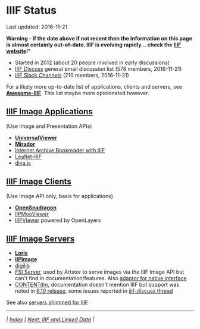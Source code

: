 # IIIF Status

Last updated: 2016-11-21

**Warning - if the date above if not recent then the information on this page is almost certainly out-of-date. IIIF is evolving rapidly... check the [IIIF website](http://iiif.io/)!***

  * Started in 2012 (about 20 people involved in early discussions)
  * [IIIF Discuss](https://groups.google.com/forum/#!forum/iiif-discuss) general email discussion list (578 members, 2016-11-21)
  * [IIIF Slack Channels](https://iiif.slack.com/stats) (210 members, 2016-11-21)

For a likely more up-to-date list of applications, clients and servers, see **[Awesome-IIIF](https://github.com/IIIF/awesome-iiif/blob/master/readme.md)**. This list maybe more opinionated however.

## [IIIF Image Applications](http://iiif.io/apps-demos/#image-viewing-clients)

(Use Image and Presentation APIs)

  * **[UniversalViewer](https://github.com/UniversalViewer/universalviewer)**
  * **[Mirador](http://projectmirador.org/)**
  * [Internet Archive Bookreader with IIIF](https://github.com/aeschylus/IIIFBookReader)
  * [Leaflet-IIIF](https://github.com/mejackreed/Leaflet-IIIF)
  * [diva.js](http://ddmal.github.io/diva.js/)

## [IIIF Image Clients](http://iiif.io/apps-demos/#image-viewing-clients)

(Use Image API only, basis for applications)

  * **[OpenSeadragon](https://openseadragon.github.io/examples/tilesource-iiif/)**
  * [IIPMooViewer](http://iipimage.sourceforge.net/documentation/iipmooviewer/)
  * [IIIFViewer](https://github.com/klokantech/iiifviewer) powered by OpenLayers

## [IIIF Image Servers](http://iiif.io/apps-demos/#image-servers)

  * **[Loris](https://github.com/loris-imageserver/loris)**
  * **[IIPImage](https://github.com/ruven/iipsrv)**
  * [digilib](http://digilib.sourceforge.net/iiif-api.html)
  * [FSI Server](https://www.neptunelabs.com/products/fsi-server/), used by Artstor to serve images via the IIIF Image API but can't find in documentation/features. Also [adaptor for native interface](https://github.com/jhu-digital-manuscripts/rosa/tree/master/rosa-iiif-endpoint)
  * [CONTENTdm](http://www.oclc.org/en-US/contentdm.html), documentation doesn't mention IIIF but support was noted in [6.10 release](https://www.oclc.org/content/dam/support/release-notes/contentdm/2016/CdmOct2016ReleaseNotes.pdf), some issues reported in [iiif-discuss thread](https://groups.google.com/forum/#!topic/iiif-discuss/zf5rC1YMI34)

See also [servers shimmed for IIIF](https://github.com/IIIF/awesome-iiif/blob/master/readme.md#image-server-shims)

---

_| [Index](README.md) | [Next: IIIF and Linked Data](iiif_ld.md) |_